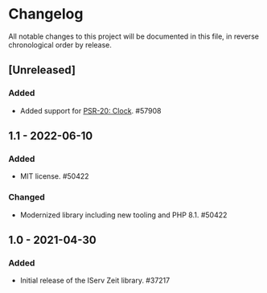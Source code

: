 # Changelog

All notable changes to this project will be documented in this file, in reverse chronological order by release.

## [Unreleased]

### Added

- Added support for [PSR-20: Clock](https://www.php-fig.org/psr/psr-20/). #57908

## 1.1 - 2022-06-10

### Added

- MIT license. #50422

### Changed

- Modernized library including new tooling and PHP 8.1. #50422

## 1.0 - 2021-04-30

### Added

- Initial release of the IServ Zeit library. #37217

